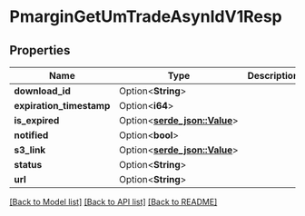# PmarginGetUmTradeAsynIdV1Resp

## Properties

Name | Type | Description | Notes
------------ | ------------- | ------------- | -------------
**download_id** | Option<**String**> |  | [optional]
**expiration_timestamp** | Option<**i64**> |  | [optional]
**is_expired** | Option<[**serde_json::Value**](.md)> |  | [optional]
**notified** | Option<**bool**> |  | [optional]
**s3_link** | Option<[**serde_json::Value**](.md)> |  | [optional]
**status** | Option<**String**> |  | [optional]
**url** | Option<**String**> |  | [optional]

[[Back to Model list]](../README.md#documentation-for-models) [[Back to API list]](../README.md#documentation-for-api-endpoints) [[Back to README]](../README.md)



